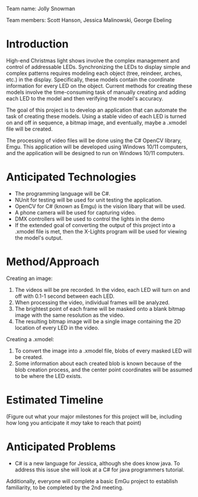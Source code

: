 Team name: Jolly Snowman

Team members: Scott Hanson, Jessica Malinowski, George Ebeling

# Introduction

<!---(In 2-4 paragraphs, describe your project concept)-->
High-end Christmas light shows involve the complex management and control of addressable LEDs. Synchronizing the LEDs to display simple and complex patterns requires modeling each object (tree, reindeer, arches, etc.) in the display. Specifically, these models contain the coordinate information for every LED on the object. Current methods for creating these models involve the time-consuming task of manually creating and adding each LED to the model and then verifying the model's accuracy.

The goal of this project is to develop an application that can automate the task of creating these models. Using a stable video of each LED is turned on and off in sequence, a bitmap image, and eventually, maybe a .xmodel file will be created.

The processing of video files will be done using the C# OpenCV library, Emgu. This application will be developed using Windows 10/11 computers, and the application will be designed to run on Windows 10/11 computers.

# Anticipated Technologies

<!---(What technologies are needed to build this project)-->
* The programming language will be C#.
* NUnit for testing will be used for unit testing the application.
* OpenCV for C# (known as Emgu) is the vision libary that will be used.
* A phone camera will be used for capturing video.
* DMX controllers will be used to control the lights in the demo
* If the extended goal of converting the output of this project into a .xmodel file is met, then the X-Lights program will be used for viewing the model's output.

# Method/Approach

<!---(What is your estimated "plan of attack" for developing this project)--->
Creating an image:

1. The videos will be pre recorded. In the video, each LED will turn on and off with 0.1-1 second between each LED.
2. When processing the video, individual frames will be analyzed.
3. The brightest point of each frame will be masked onto a blank bitmap image with the same resolution as the video.
4. The resulting bitmap image will be a single image containing the 2D location of every LED in the video.

Creating a .xmodel:

1. To convert the image into a .xmodel file, blobs of every masked LED will be created.
2. Some information about each created blob is known because of the blob creation process, and the center point coordinates will be assumed to be where the LED exists.

# Estimated Timeline

(Figure out what your major milestones for this project will be, including how long you anticipate it *may* take to reach that point)

# Anticipated Problems

* C# is a new language for Jessica, although she does know java. To address this issue she will look at a C# for java programmers tutorial. 

Additionally, everyone will complete a basic EmGu project to establish familiarity, to be completed by the 2nd meeting. 

